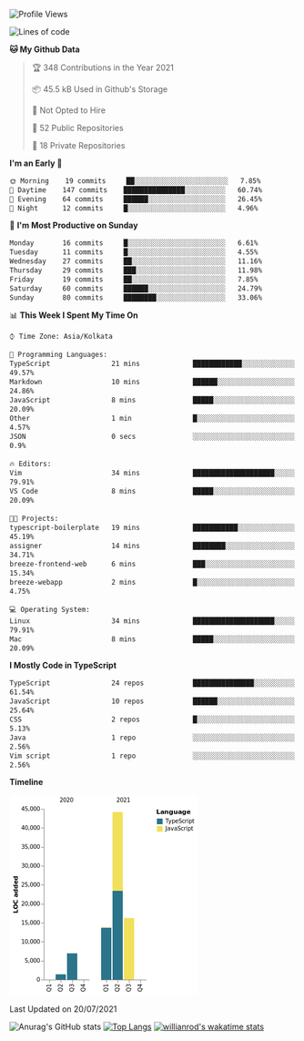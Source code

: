 <!--START_SECTION:waka-->
![Profile Views](http://img.shields.io/badge/Profile%20Views-0-blue)

![Lines of code](https://img.shields.io/badge/From%20Hello%20World%20I%27ve%20Written-82541%20lines%20of%20code-blue)

**🐱 My Github Data** 

> 🏆 348 Contributions in the Year 2021
 > 
> 📦 45.5 kB Used in Github's Storage 
 > 
> 🚫 Not Opted to Hire
 > 
> 📜 52 Public Repositories 
 > 
> 🔑 18 Private Repositories  
 > 
**I'm an Early 🐤** 

```text
🌞 Morning    19 commits     ██░░░░░░░░░░░░░░░░░░░░░░░   7.85% 
🌆 Daytime    147 commits    ███████████████░░░░░░░░░░   60.74% 
🌃 Evening    64 commits     ██████░░░░░░░░░░░░░░░░░░░   26.45% 
🌙 Night      12 commits     █░░░░░░░░░░░░░░░░░░░░░░░░   4.96%

```
📅 **I'm Most Productive on Sunday** 

```text
Monday       16 commits     █░░░░░░░░░░░░░░░░░░░░░░░░   6.61% 
Tuesday      11 commits     █░░░░░░░░░░░░░░░░░░░░░░░░   4.55% 
Wednesday    27 commits     ██░░░░░░░░░░░░░░░░░░░░░░░   11.16% 
Thursday     29 commits     ███░░░░░░░░░░░░░░░░░░░░░░   11.98% 
Friday       19 commits     ██░░░░░░░░░░░░░░░░░░░░░░░   7.85% 
Saturday     60 commits     ██████░░░░░░░░░░░░░░░░░░░   24.79% 
Sunday       80 commits     ████████░░░░░░░░░░░░░░░░░   33.06%

```


📊 **This Week I Spent My Time On** 

```text
⌚︎ Time Zone: Asia/Kolkata

💬 Programming Languages: 
TypeScript               21 mins             ████████████░░░░░░░░░░░░░   49.57% 
Markdown                 10 mins             ██████░░░░░░░░░░░░░░░░░░░   24.86% 
JavaScript               8 mins              █████░░░░░░░░░░░░░░░░░░░░   20.09% 
Other                    1 min               █░░░░░░░░░░░░░░░░░░░░░░░░   4.57% 
JSON                     0 secs              ░░░░░░░░░░░░░░░░░░░░░░░░░   0.9%

🔥 Editors: 
Vim                      34 mins             ████████████████████░░░░░   79.91% 
VS Code                  8 mins              █████░░░░░░░░░░░░░░░░░░░░   20.09%

🐱‍💻 Projects: 
typescript-boilerplate   19 mins             ███████████░░░░░░░░░░░░░░   45.19% 
assigner                 14 mins             ████████░░░░░░░░░░░░░░░░░   34.71% 
breeze-frontend-web      6 mins              ███░░░░░░░░░░░░░░░░░░░░░░   15.34% 
breeze-webapp            2 mins              █░░░░░░░░░░░░░░░░░░░░░░░░   4.75%

💻 Operating System: 
Linux                    34 mins             ████████████████████░░░░░   79.91% 
Mac                      8 mins              █████░░░░░░░░░░░░░░░░░░░░   20.09%

```

**I Mostly Code in TypeScript** 

```text
TypeScript               24 repos            ███████████████░░░░░░░░░░   61.54% 
JavaScript               10 repos            ██████░░░░░░░░░░░░░░░░░░░   25.64% 
CSS                      2 repos             █░░░░░░░░░░░░░░░░░░░░░░░░   5.13% 
Java                     1 repo              ░░░░░░░░░░░░░░░░░░░░░░░░░   2.56% 
Vim script               1 repo              ░░░░░░░░░░░░░░░░░░░░░░░░░   2.56%

```


**Timeline**

![Chart not found](https://raw.githubusercontent.com/wise-introvert/wise-introvert/master/charts/bar_graph.png) 


 Last Updated on 20/07/2021
<!--END_SECTION:waka-->
![Anurag's GitHub stats](https://github-readme-stats.vercel.app/api?username=wise-introvert&count_private=true&show_icons=true)
[![Top Langs](https://github-readme-stats.vercel.app/api/top-langs/?username=wise-introvert&langs_count=10)](https://github.com/anuraghazra/github-readme-stats)
[![willianrod's wakatime stats](https://github-readme-stats.vercel.app/api/wakatime?username=wiseintrovert)](https://github.com/anuraghazra/github-readme-stats)
